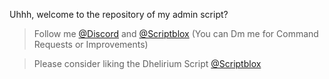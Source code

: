 Uhhh, welcome to the repository of my admin script? 

>Follow me [@Discord](https://discord.com/users/1261962418716803084) and [@Scriptblox](https://scriptblox.com/u/Dhelann) (You can Dm me for Command Requests or Improvements) 

>Please consider liking the Dhelirium Script [@Scriptblox](https://scriptblox.com/u/Dhelann)
